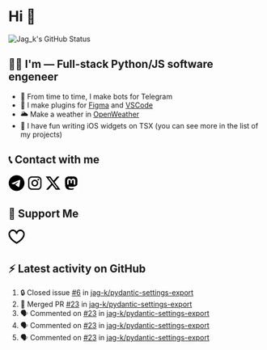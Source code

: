 # Hi 👋

<picture>
  <source media="(prefers-color-scheme: dark)" srcset="https://github-readme-stats.vercel.app/api?username=jag-k&show_icons=true&hide_border=true&count_private=true&theme=dark">
  <img alt="Jag_k's GitHub Status" src="https://github-readme-stats.vercel.app/api?username=jag-k&show_icons=true&hide_border=true&count_private=true&theme=light">
</picture>


## 👨‍💻 I'm — Full-stack Python/JS software engeneer

- 🔭 From time to time, I make bots for Telegram
- 🌱 I make plugins for [Figma](https://figma.com) and [VSCode](https://code.visualstudio.com)
- 🌥️ Make a weather in [OpenWeather](https://openweathermap.org)
- 🕺 I have fun writing iOS widgets on TSX (you can see more in the list of my projects)

## 📞 Contact with me

<!--START_SECTION:links type=connect-->
<a href="https://t.me/jag_k"><picture><source media="(prefers-color-scheme: dark)" srcset="icons/fa6-brands:telegram.dark.png"><img alt="@jag_k on Telegram" src="icons/fa6-brands:telegram.png" width="32px" height="32px"></picture></a>
<a href="https://instagram.com/jag_k_"><picture><source media="(prefers-color-scheme: dark)" srcset="icons/mdi:instagram.dark.png"><img alt="@jag_k_ on Instagram" src="icons/mdi:instagram.png" width="32px" height="32px"></picture></a>
<a href="https://x.com/jag_k_"><picture><source media="(prefers-color-scheme: dark)" srcset="icons/fa6-brands:x-twitter.dark.png"><img alt="@jag_k_ on X (ex-Twitter)" src="icons/fa6-brands:x-twitter.png" width="32px" height="32px"></picture></a>
<a href="https://mastodon.social/@jag_k"><picture><source media="(prefers-color-scheme: dark)" srcset="icons/mdi:mastodon.dark.png"><img alt="@jag_k@mastodon.social" src="icons/mdi:mastodon.png" width="32px" height="32px"></picture></a>
<br/>
<!--END_SECTION:links-->


## 💸 Support Me

<!--START_SECTION:links type=support-->
<a href="https://github.com/sponsors/jag-k"><picture><source media="(prefers-color-scheme: dark)" srcset="icons/simple-icons:githubsponsors.dark.png"><img alt="@jag-k on GitHub Sponsors" src="icons/simple-icons:githubsponsors.png" width="32px" height="32px"></picture></a>
<br/>
<!--END_SECTION:links-->

## :zap: Latest activity on GitHub
  
<!--START_SECTION:activity-->
1. 🔒 Closed issue [#6](https://github.com/jag-k/pydantic-settings-export/issues/6) in [jag-k/pydantic-settings-export](https://github.com/jag-k/pydantic-settings-export)
2. 🎉 Merged PR [#23](https://github.com/jag-k/pydantic-settings-export/pull/23) in [jag-k/pydantic-settings-export](https://github.com/jag-k/pydantic-settings-export)
3. 🗣 Commented on [#23](https://github.com/jag-k/pydantic-settings-export/pull/23#issuecomment-2666521864) in [jag-k/pydantic-settings-export](https://github.com/jag-k/pydantic-settings-export)
4. 🗣 Commented on [#23](https://github.com/jag-k/pydantic-settings-export/pull/23#issuecomment-2666506257) in [jag-k/pydantic-settings-export](https://github.com/jag-k/pydantic-settings-export)
5. 🗣 Commented on [#23](https://github.com/jag-k/pydantic-settings-export/pull/23#issuecomment-2666475702) in [jag-k/pydantic-settings-export](https://github.com/jag-k/pydantic-settings-export)
<!--END_SECTION:activity-->
